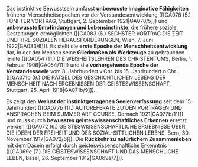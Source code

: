 
Das instinktive Bewusstsein umfasst **unbewusste imaginative Fähigkeiten** früherer Menschheitsepochen vor der Verstandesentwicklung ([[GA078 (5.) FÜNFTER VORTRAG, Stuttgart, 2. September 1921|GA078/5]]) und **unbewusste Empfindungen und Lebensinstinkte**, die frühere soziale Gestaltungen ermöglichten ([[GA083 (6.) SECHSTER VORTRAG DIE ZEIT UND IHRE SOZIALEN HERAUSFORDERUNGEN, Wien, 7. Juni 1922|GA083/6]]). Es stellt die **erste Epoche der Menschheitsentwicklung** dar, in der der Mensch seine **Gliedmaßen als Werkzeuge** zu gebrauchen lernte ([[GA054 (11.) DIE WEISHEITSLEHREN DES CHRISTENTUMS, Berlin, 1. Februar 1906|GA054/11]]) und die **vorhergehende Epoche der Verstandesseele** vom 8. Jahrhundert v.Chr. bis 15. Jahrhundert n.Chr. ([[GA071b (9.) DIE RÄTSEL DES GESCHICHTLICHEN LEBENS DER MENSCHHEIT NACH ERGEBNISSEN DER GEISTESWISSENSCHAFT, Stuttgart, 25. April 1918|GA071b/9]]).

Es zeigt den **Verlust der instinktgetragenen Seelenverfassung** seit dem 15. Jahrhundert ([[GA077b (11.) AUTOREFERATE ZU DEN VORTRÄGEN UND ANSPRACHEN BEIM SUMMER ART COURSE, Dornach 1921|GA077b/11]]) und muss durch **bewusstes geisteswissenschaftliches Erkennen** ersetzt werden ([[GA072 (6.) GEISTESWISSENSCHAFTLICHE ERGEBNISSE ÜBER DIE IDEEN DER FREIHEIT UND DES SOZIAL-SITTLICHEN LEBENS, Bern, 30. November 1917|GA072/6]]). Die **Rückkehr zu natürlichem Zusammenleben** mit dem Dasein erfolgt durch geisteswissenschaftliche Erkenntnis ([[GA069e (7.) DIE GEISTESWISSENSCHAFT UND DAS MENSCHLICHE LEBEN, Basel, 26. September 1912|GA069e/7]]).
